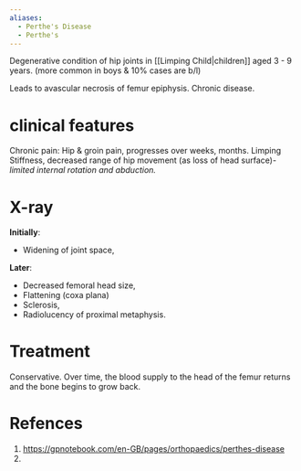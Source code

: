 ```yaml
---
aliases:
  - Perthe's Disease
  - Perthe's
---
```

Degenerative condition of hip joints in [[Limping Child|children]] aged 3 - 9 years. (more common in boys & 10% cases are b/l)

Leads to avascular necrosis of femur epiphysis.
Chronic disease.
# clinical features
Chronic pain: Hip & groin pain, progresses over weeks, months.
Limping
Stiffness, decreased range of hip movement (as loss of head surface)- *limited internal rotation and abduction.*

# X-ray
**Initially**:
- Widening of joint space,

**Later**:
- Decreased femoral head size,
- Flattening (coxa plana)
- Sclerosis,
- Radiolucency of proximal metaphysis.

# Treatment
Conservative. Over time, the blood supply to the head of the femur returns and the bone begins to grow back.

# Refences
1. https://gpnotebook.com/en-GB/pages/orthopaedics/perthes-disease
2. 
